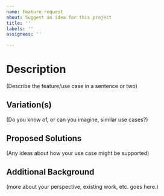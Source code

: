 ```yaml
---
name: Feature request
about: Suggest an idea for this project
title: ''
labels: ''
assignees: ''

---
```


# Description
(Describe the feature/use case  in a sentence or two)

## Variation(s)
(Do you know of, or can you imagine, similar use cases?)

## Proposed Solutions
(Any ideas about how your use case might be supported)

## Additional Background
(more about your perspective, existing work, etc. goes here.)
